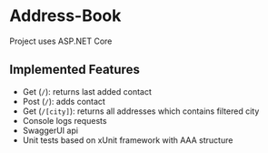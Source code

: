 # Address-Book

Project uses ASP.NET Core

## 

## Implemented Features

- Get (`/`): returns last added contact
- Post (`/`): adds contact
- Get (`/[city]`): returns all addresses which contains filtered city
- Console logs requests
- SwaggerUI api 
- Unit tests based on xUnit framework with AAA structure